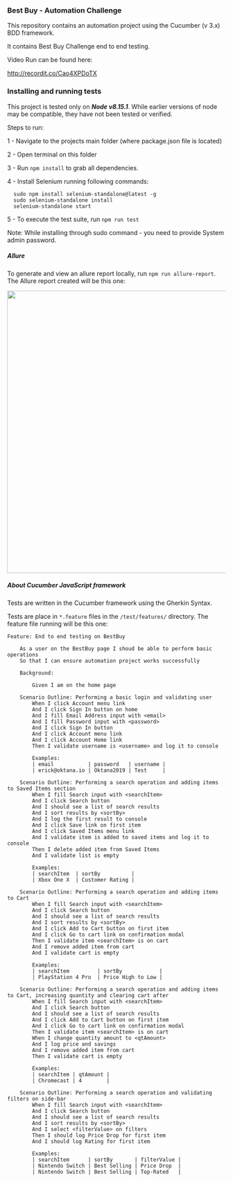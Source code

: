 
### Best Buy - Automation Challenge

This repository contains an automation project using the Cucumber (v 3.x) BDD framework. 

It contains Best Buy Challenge end to end testing.

Video Run can be found here:

http://recordit.co/Cao4XPDoTX


### Installing and running tests

This project is tested only on ***Node v8.15.1***.  While earlier versions of node may be compatible, they have not been tested or verified.

Steps to run:

1 - Navigate to the projects main folder (where package.json file is located) 

2 - Open terminal on this folder

3 - Run `npm install` to grab all dependencies.

4 - Install Selenium running following commands:
```
  sudo npm install selenium-standalone@latest -g
  sudo selenium-standalone install
  selenium-standalone start
```

5 - To execute the test suite, run `npm run test`


Note: While installing through sudo command - you need to provide System admin password.

##### Allure

To generate and view an allure report locally, run `npm run allure-report`. The Allure report created will be this one:

<img src="https://i.snag.gy/GcvUsI.jpg" width="650px">


##### About Cucumber JavaScript framework

Tests are written in the Cucumber framework using the Gherkin Syntax.

Tests are place in `*.feature` files in the `/test/features/` directory. The feature file running will be this one:
```
Feature: End to end testing on BestBuy

    As a user on the BestBuy page I shoud be able to perform basic operations
    So that I can ensure automation project works successfully

    Background:

        Given I am on the home page

    Scenario Outline: Performing a basic login and validating user
        When I click Account menu link
        And I click Sign In button on home
        And I fill Email Address input with <email>
        And I fill Password input with <password>
        And I click Sign In button
        And I click Account menu link
        And I click Account Home link
        Then I validate username is <username> and log it to console

        Examples:
        | email           | password   | username |
        | erick@oktana.io | Oktana2019 | Test     |

    Scenario Outline: Performing a search operation and adding items to Saved Items section
        When I fill Search input with <searchItem>
        And I click Search button
        And I should see a list of search results
        And I sort results by <sortBy>
        And I log the first result to console
        And I click Save link on first item
        And I click Saved Items menu link
        And I validate item is added to saved items and log it to console
        Then I delete added item from Saved Items
        And I validate list is empty

        Examples:
        | searchItem  | sortBy          |
        | Xbox One X  | Customer Rating |

    Scenario Outline: Performing a search operation and adding items to Cart
        When I fill Search input with <searchItem>
        And I click Search button
        And I should see a list of search results
        And I sort results by <sortBy>
        And I click Add to Cart button on first item
        And I click Go to cart link on confirmation modal
        Then I validate item <searchItem> is on cart
        And I remove added item from cart
        And I validate cart is empty

        Examples:
        | searchItem         | sortBy            |
        | PlayStation 4 Pro  | Price High to Low |

    Scenario Outline: Performing a search operation and adding items to Cart, increasing quantity and clearing cart after
        When I fill Search input with <searchItem>
        And I click Search button
        And I should see a list of search results
        And I click Add to Cart button on first item
        And I click Go to cart link on confirmation modal
        Then I validate item <searchItem> is on cart
        When I change quantity amount to <qtAmount>
        And I log price and savings
        And I remove added item from cart
        Then I validate cart is empty

        Examples:
        | searchItem | qtAmount | 
        | Chromecast | 4        |

    Scenario Outline: Performing a search operation and validating filters on side-bar
        When I fill Search input with <searchItem>
        And I click Search button
        And I should see a list of search results
        And I sort results by <sortBy>
        And I select <filterValue> on filters
        Then I should log Price Drop for first item
        And I should log Rating for first item

        Examples:
        | searchItem      | sortBy       | filterValue |
        | Nintendo Switch | Best Selling | Price Drop  |
        | Nintendo Switch | Best Selling | Top-Rated   |

```
